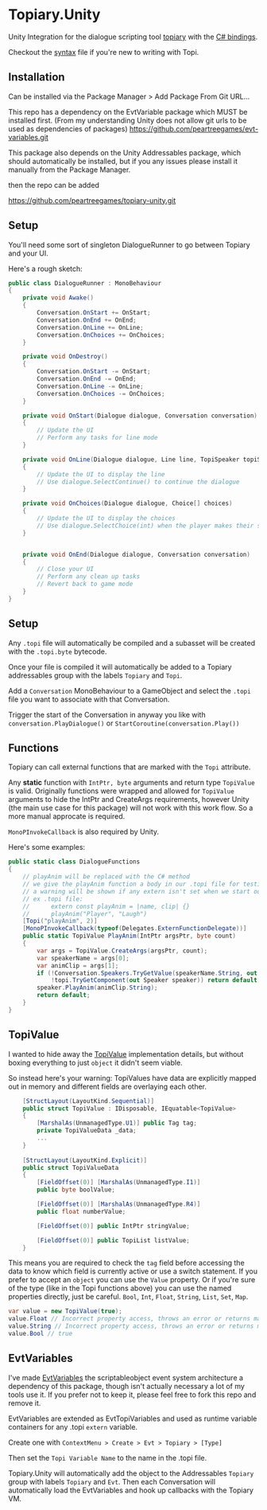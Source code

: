 # Topiary.Unity

Unity Integration for the dialogue scripting tool [topiary](https://github.com/peartreegames/topiary) with the [C# bindings](https://github.com/peartreegames/topiary-csharp).

Checkout the [syntax](https://peartree.games/topiary/docs/syntax) file if you're new to writing with Topi.

## Installation

Can be installed via the Package Manager > Add Package From Git URL...

This repo has a dependency on the EvtVariable package which MUST be installed first. (From my understanding Unity does not allow git urls to be used as dependencies of packages) https://github.com/peartreegames/evt-variables.git

This package also depends on the Unity Addressables package, which should automatically be installed, but if you any issues please install it manually from the Package Manager.

then the repo can be added

https://github.com/peartreegames/topiary-unity.git

## Setup

You'll need some sort of singleton DialogueRunner to go between Topiary and your UI.

Here's a rough sketch:

```csharp
public class DialogueRunner : MonoBehaviour
{
    private void Awake()
    {
        Conversation.OnStart += OnStart;
        Conversation.OnEnd += OnEnd;
        Conversation.OnLine += OnLine;
        Conversation.OnChoices += OnChoices;
    }

    private void OnDestroy()
    {
        Conversation.OnStart -= OnStart;
        Conversation.OnEnd -= OnEnd;
        Conversation.OnLine -= OnLine;
        Conversation.OnChoices -= OnChoices;
    }

    private void OnStart(Dialogue dialogue, Conversation conversation)
    {
        // Update the UI
        // Perform any tasks for line mode
    }

    private void OnLine(Dialogue dialogue, Line line, TopiSpeaker topiSpeaker)
    {
        // Update the UI to display the line
        // Use dialogue.SelectContinue() to continue the dialogue
    }

    private void OnChoices(Dialogue dialogue, Choice[] choices)
    {
        // Update the UI to display the choices
        // Use dialogue.SelectChoice(int) when the player makes their selection
    }


    private void OnEnd(Dialogue dialogue, Conversation conversation)
    {
        // Close your UI
        // Perform any clean up tasks
        // Revert back to game mode
    }
}
```

## Setup

Any `.topi` file will automatically be compiled and a subasset will be created with the `.topi.byte` bytecode.

Once your file is compiled it will automatically be added to a Topiary addressables group with the labels `Topiary` and `Topi`.

Add a `Conversation` MonoBehaviour to a GameObject and select the `.topi` file you want to associate with that Conversation.

Trigger the start of the Conversation in anyway you like with `conversation.PlayDialogue()` or `StartCoroutine(conversation.Play())`

## Functions

Topiary can call external functions that are marked with the `Topi` attribute.

Any **static** function with `IntPtr, byte` arguments and return type `TopiValue` is valid.
Originally functions were wrapped and allowed for `TopiValue` arguments to hide the IntPtr
and CreateArgs requirements, however Unity (the main use case for this package) will not work
with this work flow. So a more manual approcate is required.

`MonoPInvokeCallback` is also required by Unity.

Here's some examples:

```csharp
public static class DialogueFunctions
{
    // playAnim will be replaced with the C# method
    // we give the playAnim function a body in our .topi file for testing
    // a warning will be shown if any extern isn't set when we start our Dialogue
    // ex .topi file:
    //      extern const playAnim = |name, clip| {}
    //      playAnim("Player", "Laugh")
    [Topi("playAnim", 2)]
    [MonoPInvokeCallback(typeof(Delegates.ExternFunctionDelegate))]
    public static TopiValue PlayAnim(IntPtr argsPtr, byte count)
    {
        var args = TopiValue.CreateArgs(argsPtr, count);
        var speakerName = args[0];
        var animClip = args[1];
        if (!Conversation.Speakers.TryGetValue(speakerName.String, out var topi) ||
            !topi.TryGetComponent(out Speaker speaker)) return default;
        speaker.PlayAnim(animClip.String);
        return default;
    }
}
```

## TopiValue

I wanted to hide away the [TopiValue](https://github.com/peartreegames/topiary-csharp/blob/main/Topiary/TopiValue.cs) implementation details, but without boxing everything to just `object` it didn't seem viable.

So instead here's your warning: TopiValues have data are explicitly mapped out in memory and different fields are overlaying each other.

```csharp
    [StructLayout(LayoutKind.Sequential)]
    public struct TopiValue : IDisposable, IEquatable<TopiValue>
    {
        [MarshalAs(UnmanagedType.U1)] public Tag tag;
        private TopiValueData _data;
        ...
    }
    
    [StructLayout(LayoutKind.Explicit)]
    public struct TopiValueData
    {
        [FieldOffset(0)] [MarshalAs(UnmanagedType.I1)]
        public byte boolValue;

        [FieldOffset(0)] [MarshalAs(UnmanagedType.R4)]
        public float numberValue;

        [FieldOffset(0)] public IntPtr stringValue;

        [FieldOffset(0)] public TopiList listValue;
    }
```

This means you are required to check the `tag` field before accessing the data to know which field is currently active or use a switch statement.
If you prefer to accept an `object` you can use the `Value` property. Or if you're sure of the type (like in the Topi functions above)
you can use the named properties directly, just be careful. `Bool`, `Int`, `Float`, `String`, `List`, `Set`, `Map`.

```csharp
var value = new TopiValue(true);
value.Float // Incorrect property access, throws an error or returns malformed/incorrect data
value.String // Incorrect property access, throws an error or returns malformed/incorrect data
value.Bool // true
```

## EvtVariables

I've made [EvtVariables](https://github.com/peartreegames/evt-variables) the scriptableobject event system architecture a dependency of this package, 
though isn't actually necessary a lot of my tools use it. 
If you prefer not to keep it, please feel free to fork this repo and remove it.

EvtVariables are extended as EvtTopiVariables and used as runtime variable containers for any .topi `extern` variable.

Create one with `ContextMenu > Create > Evt > Topiary > [Type]`

Then set the `Topi Variable Name` to the name in the .topi file.

Topiary.Unity will automatically add the object to the Addressables `Topiary` group with labels `Topiary` and `Evt`.
Then each Conversation will automatically load the EvtVariables and hook up callbacks with the Topiary VM.
